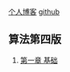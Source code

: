 [个人博客](https://wengzhisong-hz.github.io/)
[github](https://github.com/wengzhisong-hz)

## 算法第四版

1. [第一章 基础](./algorithms/chapter1.md)
